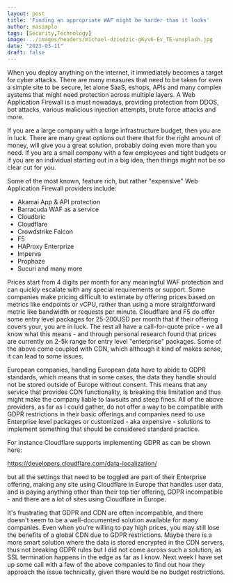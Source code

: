 ```yaml
---
layout: post
title: 'Finding an appropriate WAF might be harder than it looks'
author: masimplo
tags: [Security,Technology]
image: ../images/headers/michael-dziedzic-gKyv6-Ev_TE-unsplash.jpg
date: "2023-03-11"
draft: false
---
```


When you deploy anything on the internet, it immediately becomes a target for cyber attacks. There are many measures that need to be taken for even a simple site to be secure, let alone SaaS, eshops, APIs and many complex systems that might need protection across multiple layers. A Web Application Firewall is a must nowadays, providing protection from DDOS, bot attacks, various malicious injection attempts, brute force attacks and more.

If you are a large company with a large infrastructure budget, then you are in luck. There are many great options out there that for the right amount of money, will give you a great solution, probably doing even more than you need. If you are a small company with a few employees and tight budgets or if you are an individual starting out in a big idea, then things might not be so clear cut for you.

Some of the most known, feature rich, but rather "expensive" Web Application Firewall providers include:

- Akamai App & API protection
- Barracuda WAF as a service
- Cloudbric
- Cloudflare
- Crowdstrike Falcon
- F5
- HAProxy Enterprize
- Imperva
- Prophaze
- Sucuri
and many more

Prices start from 4 digits per month for any meaningful WAF protection and can quickly escalate with any special requirements or support. Some companies make pricing difficult to estimate by offering prices based on metrics like endpoints or vCPU, rather than using a more straightforward metric like bandwidth or requests per minute. Cloudflare and F5 do offer some entry level packages for 25-200USD per month that if their offering covers your, you are in luck. The rest all have a call-for-quote price - we all know what this means - and through personal research found that prices are currently on 2-5k range for entry level "enterprise" packages. Some of the above come coupled with CDN, which although it kind of makes sense, it can lead to some issues.

European companies, handling European data have to abide to GDPR standards, which means that in some cases, the data they handle should not be stored outside of Europe without consent. This means that any service that provides CDN functionality, is breaking this limitation and thus might make the company liable to lawsuits and steep fines. All of the above providers, as far as I could gather, do not offer a way to be compatible with GDPR restrictions in their basic offerings and companies need to use Enterprise level packages or customized - aka expensive - solutions to implement something that should be considered standard practice.

For instance Cloudflare supports implementing GDPR as can be shown here:

https://developers.cloudflare.com/data-localization/

but all the settings that need to be toggled are part of their Enterprise offering, making any site using Cloudflare in Europe that handles user data, and is paying anything other than their top tier offering, GDPR incompatible - and there are a lot of sites using Cloudflare in Europe.

It's frustrating that GDPR and CDN are often incompatible, and there doesn't seem to be a well-documented solution available for many companies. Even when you're willing to pay high prices, you may still lose the benefits of a global CDN due to GDPR restrictions. Maybe there is a more smart solution where the data is stored encrypted in the CDN servers, thus not breaking GDPR rules but I did not come across such a solution, as SSL termination happens in the edge as far as I know. Next week I have set up some call with a few of the above companies to find out how they approach the issue technically, given there would be no budget restrictions.
